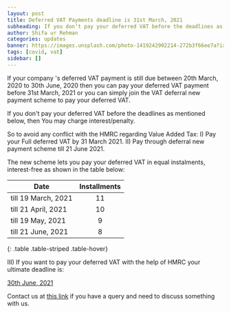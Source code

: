 ```yaml
---
layout: post
title: Deferred VAT Payments deadline is 31st March, 2021
subheading: If you don’t pay your deferred VAT before the deadlines as mentioned below, then You may charge interest/penalty.
author: Shifa ur Rehman
categories: updates
banner: https://images.unsplash.com/photo-1419242902214-272b3f66ee7a?ixlib=rb-1.2.1&ixid=MXwxMjA3fDB8MHxwaG90by1wYWdlfHx8fGVufDB8fHw%3D&auto=format&fit=crop&w=1087&q=80
tags: [covid, vat]
sidebar: []
---
```


If your company 's deferred VAT payment is still due between 20th March, 2020 to 30th June, 2020 then you can pay your deferred VAT payment before 31st March, 2021 or you can simply join the VAT deferral new payment scheme to pay your deferred VAT.

If you don't pay your deferred VAT before the deadlines as mentioned below, then You may charge interest/penalty.

So to avoid any conflict with the HMRC regarding Value Added Tax:
I) Pay your Full deferred VAT by 31 March 2021.
II) Pay through deferral new payment scheme till 21 June 2021.

The new scheme lets you pay your deferred VAT in equal instalments, interest-free as shown in the table below:

| Date   |      Installments     |
|----------|:-------------:|
| till 19 March, 2021 |  11 |
| till 21 April, 2021 |    10   |
| till 19 May, 2021	 | 9 |
| till 21 June, 2021		 | 8 |
{: .table .table-striped .table-hover}

III) If you want to pay your deferred VAT with the help of HMRC your ultimate deadline is:

<a href="javascript:;" class="btn btn-danger">30th June, 2021</a>

Contact us at <a href="https://www.aazizandco.co.uk/contact.html">this link</a> if you have a query and need to discuss something with us.